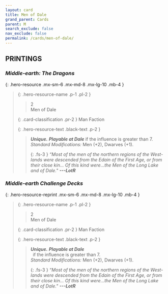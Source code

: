 ```yaml
---
layout: card
title: Men of Dale
grand_parent: Cards
parent: M
search_exclude: false
nav_exclude: false
permalink: /cards/men-of-dale/
---
```


## PRINTINGS


### _Middle-earth: The Dragons_

{: .hero-resource .mx-sm-6 .mx-md-8 .mx-lg-10 .mb-4 }
> {: .hero-resource-name .p-1 .pl-2 }
> > <div class="card-mp">2</div>
> > <div class="card-name">Men of Dale</div>
>
> {: .card-classification .pr-2 }
> Man Faction
>
> {: .hero-resource-text .black-text .p-2 }
> > _**Unique.**_ ***Playable at Dale*** if the influence is greater than 7. <br>_Standard Modifications:_ Men (+2), Dwarves (+1). 
> > 
> > {: .fs-3 } 
> > _“Most of the men of the northern regions of the West-lands were descended from the Edain of the First Age, or from their close kin... Of this kind were...the Men of the Long Lake and of Dale."_ ***---&#65279;LotR*** 
> 

### _Middle-earth Challenge Decks_

{: .hero-resource-reprint .mx-sm-6 .mx-md-8 .mx-lg-10 .mb-4 }
> {: .hero-resource-name .p-1 .pl-2 }
> > <div class="card-mp">2</div>
> > <div class="card-name">Men of Dale</div>
>
> {: .card-classification .pr-2 }
> Man Faction
>
> {: .hero-resource-text .black-text .p-2 }
> > _**Unique.**_ ***Playable at Dale*** <br>&ensp;if the influence is greater than 7. <br>_Standard Modifications:_ Men (+2), Dwarves (+1). 
> > 
> > {: .fs-3 } 
> > _“Most of the men of the northern regions of the West-lands were descended from the Edain of the First Age, or from their close kin... Of this kind were...the Men of the Long Lake and of Dale."_ ***---&#65279;LotR*** 
> 
